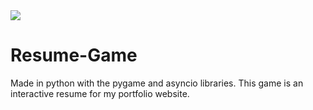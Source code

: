 <img src="https://res.cloudinary.com/dhfmjugt0/image/upload/v1720225197/Screenshot_2024-07-06_094912_rqbsm0.png"/>

# Resume-Game
Made in python with the pygame and asyncio libraries. This game is an interactive resume for my portfolio website.

